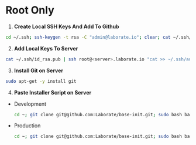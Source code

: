 # Root Only

1. **Create Local SSH Keys And Add To Github**
```bash
cd ~/.ssh; ssh-keygen -t rsa -C "admin@laborate.io"; clear; cat ~/.ssh/id_rsa.pub;
```

2. **Add Local Keys To Server**
```bash
cat ~/.ssh/id_rsa.pub | ssh root@<server>.laborate.io "cat >> ~/.ssh/authorized_keys"
```

3. **Install Git on Server**
```bash
sudo apt-get -y install git
```

4. **Paste Installer Script on Server**
  - Development

      ```bash
      cd ~; git clone git@github.com:Laborate/base-init.git; sudo bash base-init/init.sh dev;
      ```
  - Production

      ```bash
      cd ~; git clone git@github.com:Laborate/base-init.git; sudo bash base-init/init.sh;
      ```
